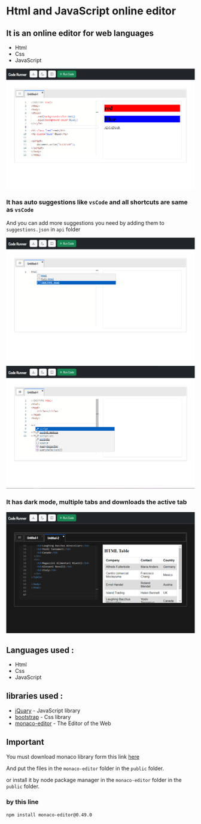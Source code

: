 # Html and JavaScript online editor


## It is an online editor for web languages
* Html
* Css
* JavaScript

<p align="center">
  <img src="https://raw.githubusercontent.com/Mo-AlCaesar/online-editor/main/screenshot/013930.png">
</p>


### It has auto suggestions like `vsCode` and all shortcuts are same as `vsCode`
And you can add more suggestions you need by adding them to `suggestions.json` in `api` folder

<p align="center">
  <img src="https://raw.githubusercontent.com/Mo-AlCaesar/online-editor/main/screenshot/005044.png">
</p>

<p align="center">
  <img src="https://raw.githubusercontent.com/Mo-AlCaesar/online-editor/main/screenshot/005212.png">
</p>

### It has dark mode, multiple tabs and downloads the active tab

<p align="center">
  <img src="https://raw.githubusercontent.com/Mo-AlCaesar/online-editor/main/screenshot/005628.png">
</p>

##

## Languages used :

* Html
* Css
* JavaScript

## libraries used :
* [jQuary](https://jquery.com/) - JavaScript library
* [bootstrap](https://getbootstrap.com/docs/5.2/getting-started/introduction/) - Css library
* [monaco-editor](https://microsoft.github.io/monaco-editor/) - The Editor of the Web

##



## Important 

You must download monaco library form this link [here](https://microsoft.github.io/monaco-editor/)

And put the files in the `monaco-editor` folder in the `public` folder.

or install it by node package manager in the `monaco-editor` folder in the `public` folder.

### by this line 

```
npm install monaco-editor@0.49.0

```


